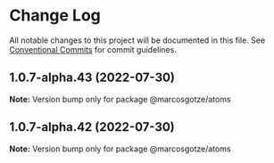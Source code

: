 # Change Log

All notable changes to this project will be documented in this file.
See [Conventional Commits](https://conventionalcommits.org) for commit guidelines.

## 1.0.7-alpha.43 (2022-07-30)

**Note:** Version bump only for package @marcosgotze/atoms





## 1.0.7-alpha.42 (2022-07-30)

**Note:** Version bump only for package @marcosgotze/atoms
